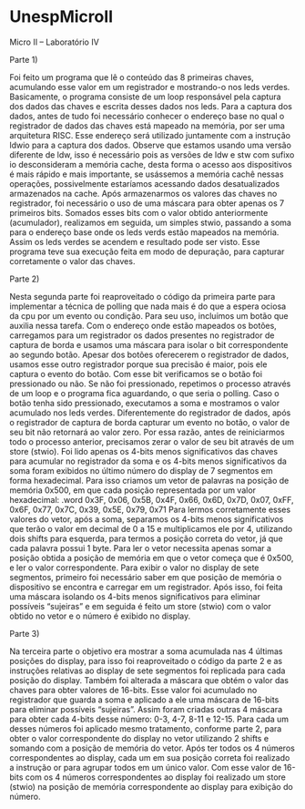 # UnespMicroII
Micro II – Laboratório IV

Parte 1)

Foi feito um programa que lê o conteúdo das 8 primeiras chaves, acumulando esse valor em um registrador e mostrando-o nos leds verdes.
Basicamente, o programa consiste de um loop responsável pela captura dos dados das chaves e escrita desses dados nos leds. Para a captura dos dados, antes de tudo foi necessário conhecer o endereço base no qual o registrador de dados das chaves está mapeado na memória, por ser uma arquitetura RISC. Esse endereço será utilizado juntamente com a instrução ldwio para a captura dos dados. Observe que estamos usando uma versão diferente de ldw, isso é necessário pois as versões de ldw e stw com sufixo io desconsideram a memória cache, desta forma o acesso aos dispositivos é mais rápido e mais importante, se usássemos a memória cachê nessas operações, possivelmente estaríamos acessando dados desatualizados armazenados na cache. Após armazenarmos os valores das chaves no registrador, foi necessário o uso de uma máscara para obter apenas os 7 primeiros bits. Somados esses  bits com o valor obtido anteriormente (acumulador), realizamos em seguida, um simples stwio, passando a soma para o endereço base onde os leds verds estão mapeados na memória. Assim os leds verdes se acendem e resultado pode ser visto.
Esse programa teve sua execução feita em modo de depuração, para capturar corretamente o valor das chaves.


Parte 2)

Nesta segunda parte foi reaproveitado o código da primeira parte para implementar  a técnica de polling que nada mais é do que a espera ociosa da cpu por um evento ou condição. Para seu uso, incluímos um botão que auxilia nessa tarefa. 
Com o endereço onde estão mapeados os botões, carregamos para um registrador os dados presentes no registrador de captura de borda e usamos uma máscara para isolar o bit correspondente ao segundo botão. Apesar dos botões oferecerem o registrador de dados, usamos esse outro registrador porque sua precisão é maior, pois ele captura o evento do botão. Com esse bit verificamos se o botão foi pressionado ou não. Se não foi pressionado, repetimos o processo através de um loop e o programa fica aguardando, o que seria o polling. Caso o botão tenha sido pressionado, executamos a soma e mostramos o valor acumulado nos leds verdes.
Diferentemente do registrador de dados, após o registrador de captura de borda capturar um evento no botão, o valor de seu bit não retornará ao valor zero. Por essa razão, antes de reiniciarmos todo o processo anterior, precisamos zerar o valor de seu bit através de um store (stwio).
Foi lido apenas os 4-bits menos significativos das chaves para acumular no registrador da soma e os 4-bits menos significativos da soma foram exibidos no último número do display de 7 segmentos em forma hexadecimal. Para isso criamos um vetor de palavras na posição de memória 0x500, em que cada posição representada por um valor hexadecimal: 
.word 0x3F, 0x06, 0x5B, 0x4F, 0x66, 0x6D, 0x7D, 0x07, 0xFF, 0x6F, 0x77, 0x7C, 0x39, 0x5E, 0x79, 0x71
Para lermos corretamente esses valores do vetor, após a soma, separamos os 4-bits menos significativos que terão o valor em decimal de 0 a 15 e multiplicamos ele por 4, utilizando dois shifts para esquerda, para termos a posição correta do vetor, já que cada palavra possui 1 byte. Para ler o vetor necessita apenas somar a posição obtida a posição de memória em que o vetor começa que é 0x500, e ler o valor correspondente.
Para exibir o valor no display de sete segmentos, primeiro foi necessário saber em que posição de memória o dispositivo se encontra e carregar em um registrador. Após isso, foi feita uma máscara isolando os 4-bits menos significativos para eliminar possíveis “sujeiras” e em seguida é feito um store (stwio) com o valor obtido no vetor e o número é exibido no display.



Parte 3)

Na terceira parte o objetivo era mostrar a soma acumulada nas 4 últimas posições do display, para isso foi reaproveitado o código da parte 2 e as instruções relativas ao display de sete segmentos foi replicada para cada posição do display.
Também foi alterada a máscara que obtém o valor das chaves para obter valores de 16-bits.
Esse valor foi acumulado no registrador que guarda a soma e aplicado a ele uma máscara de 16-bits para eliminar possíveis “sujeiras”. Assim foram criadas outras 4 máscara para obter cada 4-bits desse número: 0-3, 4-7, 8-11 e 12-15. 
Para cada um desses números foi aplicado mesmo tratamento, conforme parte 2, para obter o valor correspondente do display no vetor utilizando 2 shifts e somando com a posição de memória do vetor.
Após ter todos os 4 números correspondentes ao display, cada um em sua posição correta foi realizado a instrução or para agrupar todos em um único valor. Com esse valor de 16-bits com os 4 números correspondentes ao display foi realizado um store (stwio) na posição de memória correspondente ao display para exibição do número.


